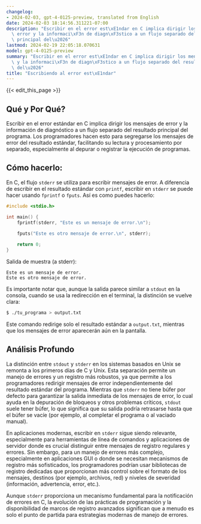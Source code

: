 ```yaml
---
changelog:
- 2024-02-03, gpt-4-0125-preview, translated from English
date: 2024-02-03 18:14:56.311221-07:00
description: "Escribir en el error est\xE1ndar en C implica dirigir los mensajes de\
  \ error y la informaci\xF3n de diagn\xF3stico a un flujo separado del resultado\
  \ principal del\u2026"
lastmod: 2024-02-19 22:05:18.070631
model: gpt-4-0125-preview
summary: "Escribir en el error est\xE1ndar en C implica dirigir los mensajes de error\
  \ y la informaci\xF3n de diagn\xF3stico a un flujo separado del resultado principal\
  \ del\u2026"
title: "Escribiendo al error est\xE1ndar"
---
```


{{< edit_this_page >}}

## Qué y Por Qué?

Escribir en el error estándar en C implica dirigir los mensajes de error y la información de diagnóstico a un flujo separado del resultado principal del programa. Los programadores hacen esto para segregarse los mensajes de error del resultado estándar, facilitando su lectura y procesamiento por separado, especialmente al depurar o registrar la ejecución de programas.

## Cómo hacerlo:

En C, el flujo `stderr` se utiliza para escribir mensajes de error. A diferencia de escribir en el resultado estándar con `printf`, escribir en `stderr` se puede hacer usando `fprintf` o `fputs`. Así es como puedes hacerlo:

```c
#include <stdio.h>

int main() {
    fprintf(stderr, "Este es un mensaje de error.\n");

    fputs("Este es otro mensaje de error.\n", stderr);
    
    return 0;
}
```

Salida de muestra (a stderr):
```
Este es un mensaje de error.
Este es otro mensaje de error.
```

Es importante notar que, aunque la salida parece similar a `stdout` en la consola, cuando se usa la redirección en el terminal, la distinción se vuelve clara:

```sh
$ ./tu_programa > output.txt
```

Este comando redirige solo el resultado estándar a `output.txt`, mientras que los mensajes de error aparecerán aún en la pantalla.

## Análisis Profundo

La distinción entre `stdout` y `stderr` en los sistemas basados en Unix se remonta a los primeros días de C y Unix. Esta separación permite un manejo de errores y un registro más robustos, ya que permite a los programadores redirigir mensajes de error independientemente del resultado estándar del programa. Mientras que `stderr` no tiene búfer por defecto para garantizar la salida inmediata de los mensajes de error, lo cual ayuda en la depuración de bloqueos y otros problemas críticos, `stdout` suele tener búfer, lo que significa que su salida podría retrasarse hasta que el búfer se vacíe (por ejemplo, al completar el programa o al vaciado manual).

En aplicaciones modernas, escribir en `stderr` sigue siendo relevante, especialmente para herramientas de línea de comandos y aplicaciones de servidor donde es crucial distinguir entre mensajes de registro regulares y errores. Sin embargo, para un manejo de errores más complejo, especialmente en aplicaciones GUI o donde se necesitan mecanismos de registro más sofisticados, los programadores podrían usar bibliotecas de registro dedicadas que proporcionan más control sobre el formato de los mensajes, destinos (por ejemplo, archivos, red) y niveles de severidad (información, advertencia, error, etc.).

Aunque `stderr` proporciona un mecanismo fundamental para la notificación de errores en C, la evolución de las prácticas de programación y la disponibilidad de marcos de registro avanzados significan que a menudo es solo el punto de partida para estrategias modernas de manejo de errores.
